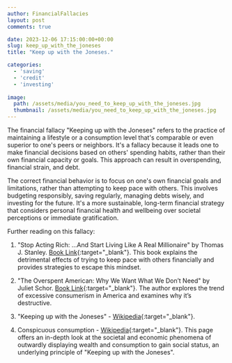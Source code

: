 ```yaml
---
author: FinancialFallacies
layout: post
comments: true

date: 2023-12-06 17:15:00:00+00:00  
slug: keep_up_with_the_joneses
title: "Keep up with the Joneses."

categories:
  - 'saving'
  - 'credit'
  - 'investing'
  
image:
  path: /assets/media/you_need_to_keep_up_with_the_joneses.jpg
  thumbnail: /assets/media/you_need_to_keep_up_with_the_joneses.jpg
---
```


The financial fallacy "Keeping up with the Joneses" refers to the practice of maintaining a lifestyle or a consumption level that's comparable or even superior to one's peers or neighbors. It's a fallacy because it leads one to make financial decisions based on others' spending habits, rather than their own financial capacity or goals. This approach can result in overspending, financial strain, and debt.

The correct financial behavior is to focus on one's own financial goals and limitations, rather than attempting to keep pace with others. This involves budgeting responsibly, saving regularly, managing debts wisely, and investing for the future. It's a more sustainable, long-term financial strategy that considers personal financial health and wellbeing over societal perceptions or immediate gratification.

Further reading on this fallacy:

1. "Stop Acting Rich: ...And Start Living Like A Real Millionaire" by Thomas J. Stanley. [Book Link](){:target="_blank"}. 
This book explains the detrimental effects of trying to keep pace with others financially and provides strategies to escape this mindset.

2. "The Overspent American: Why We Want What We Don’t Need" by Juliet Schor. [Book Link](){:target="_blank"}. The author explores the trend of excessive consumerism in America and examines why it’s destructive.

5. "Keeping up with the Joneses" - [Wikipedia](https://en.wikipedia.org/wiki/Keeping_up_with_the_Joneses){:target="_blank"}.

6. Conspicuous consumption - [Wikipedia](https://en.wikipedia.org/wiki/Conspicuous_consumption){:target="_blank"}. This page offers an in-depth look at the societal and economic phenomena of outwardly displaying wealth and consumption to gain social status, an underlying principle of "Keeping up with the Joneses". 
